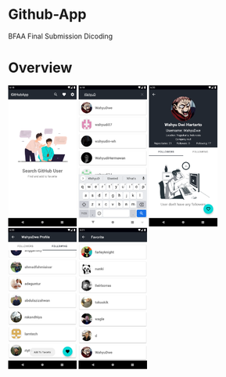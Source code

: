 # Github-App
BFAA Final Submission Dicoding

# Overview
<p> 
  <img src="https://github.com/WahyuDwe/Github-App/blob/main/art/home%20screen.png" width="140">
  <img src="https://github.com/WahyuDwe/Github-App/blob/main/art/search.png" width="140">
  <img src="https://github.com/WahyuDwe/Github-App/blob/main/art/Detail.png" width="140">
  <img src="https://github.com/WahyuDwe/Github-App/blob/main/art/following.png" width="140">
  <img src="https://github.com/WahyuDwe/Github-App/blob/main/art/favorite.png" width="140">
</p>
